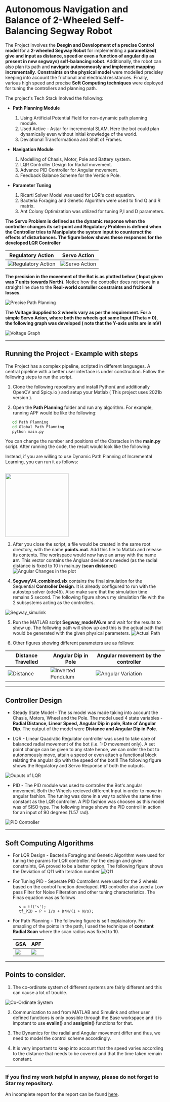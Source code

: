 # Autonomous Navigation and Balance of 2-Wheeled Self-Balancing Segway Robot

The Project involves the **Desgin and Development of a precise Control model** for a **2-wheeled Segway Robot** for implementing a **parametized( give and input as distance, speed or even a function of angular dip as present in new segways) self-balancing robot**. Additionally, the robot can also plan its path and **navigate autonomously and implement mapping incrementally**. **Constraints on the physical model** were modelled precisley keeping into account the frictional and electrical resistances. Finally, various high speed and precise **Soft Computing techniques** were deployed for tuning the controllers and planning path.  

The project's Tech Stack Inolved the following:
 * **Path Planning Module**
    1. Using Artificial Potential Field for non-dynamic path planning module.
    2. Used Active - Astar for incremental SLAM. Here the bot could plan dynamically even without initial knowledge of the world.
    3. Deviational Transformationa and Shift of Frames.
 
 * **Navigation Module**
    1. Modelling of Chasis, Motor, Pole and Battery system.
    2. LQR Controller Design for Radial movement.
    3. Advance PID Controller for Angular movement.
    4. Feedback Balance Scheme for the Verticle Pole. 

* **Parameter Tuning**
    1. Ricarti Solver Model was used for LQR's cost equation.
    2. Bacteria Foraging and Genetic Algorithm were used to find Q and R matrix.
    3. Ant Colony Optimization was utilized for tuning P,I and D parameters. 
    

**The Servo Problem is defined as the dynamic response when the controller changes its set-point and Regulatory Problem is defined when the Controller tries to Manipulate the system input to counteract the effects of disturbances. The figure below shows these responses for the developed LQR Controller**

| Regulatory Action | Servo Action |
| ----------------- | ------------ |
| ![Regulatory Action](https://github.com/Jash-2000/Autonomous-Navigation-of-Self-Balancing-Segway/blob/main/Images/Regulatory%20Action.jpg) | ![Servo Action](https://github.com/Jash-2000/Autonomous-Navigation-of-Self-Balancing-Segway/blob/main/Images/Servo%20Action.jpg) |

**The precision in the movement of the Bot is as plotted below ( Input given was 7 units towards North)**. Notice how the controller does not move in a straight line due to the **Real-world contoller constraints and frcitional losses**.

![Precise Path Planning](https://github.com/Jash-2000/Autonomous-Navigation-of-Self-Balancing-Segway/blob/main/Images/Precise%20Path%20Planning.PNG)

**The Voltage Supplied to 2 wheels vary as per the requirement. For a simple Servo Acion, where both the wheels get same Input (Theta = 0), the following graph was developed ( note that the Y-axis units are in mV)**

![Voltage Graph](https://github.com/Jash-2000/Autonomous-Navigation-of-Self-Balancing-Segway/blob/main/Images/Voltage.PNG)

---

## Running the Project - Example with steps

The Project has a complex pipeline, scripted in different languages. A central pipeline with a better user interface is under construction. Follow the following steps to run the script.
  1. Clone the following repository and install Python( and additionally OpenCV and Spicy.io ) and setup your Matlab ( This project uses 2021b version ).
  
  2. Open the **Path Planning** folder and run any algorithm. For example, running APF would be like the following:
   ```cmd
      cd Path Planning
      cd Global Path Planning
      python main.py
   ```
   You can change the number and positions of the Obstacles in the **main.py** script. After running the code, the result would look like the following:
   
   Instead, if you are willing to use Dynamic Path Planning of Incremental Learning, you can run it as follows:
   ```
   
   ```
   <img src="https://github.com/Jash-2000/Autonomous-Navigation-of-Self-Balancing-Segway/blob/main/Images/Estimated%20Path%20Planning.PNG" width="200" />
   
   3. After you close the script, a file would be created in the same root directory, with the name **points.mat**. Add this file to Matlab and release its contents. The workspace would now have an array with the name **arr**. This vector contains the Angluar deviations needed (as the radial distance is fixed to 10 in main.py (**scan distance**))
   ![Angular Changes in the plot](https://github.com/Jash-2000/Autonomous-Navigation-of-Self-Balancing-Segway/blob/main/Images/Angle_Change%20in%20Path.png)
   
   4. **SegwayV4_combined.slx** contains the final simulation for the Sequential **Controller Design**. It is already configured to run with the autostep solver (ode45). Also make sure that the simulation time remains 5 second. The following figure shows my simulation file with the 2 subsystems acting as the controllers. 
   
   ![Segway_simulink](https://user-images.githubusercontent.com/47540320/120081091-50257380-c0d9-11eb-91c5-c454cd282a93.PNG)
   
   5. Run the MATLAB script **Segway_modelV6.m** and wait for the results to show up. The following path will show up and this is the actual path that would be generated with the given physical parameters.
   ![Actual Path](https://github.com/Jash-2000/Autonomous-Navigation-of-Self-Balancing-Segway/blob/main/Images/Path_Actual.png)
   
   6. Other figures showing different parameters are as follows: 
   
   |    Distance Travelled    |    Angular Dip in Pole   |    Angular movement by the controller    |    
   |    ------------------    |    -------------------   |    ---------------------------------     |
   |  ![Distance](https://user-images.githubusercontent.com/47540320/120081076-3f74fd80-c0d9-11eb-80ce-954a885b83be.PNG)    |  ![Inverted Pendulum](https://github.com/Jash-2000/Autonomous-Navigation-of-Self-Balancing-Segway/blob/main/Images/Dip%20in%20Segway.png) |  ![Angular Variation](https://user-images.githubusercontent.com/47540320/120081385-09d11400-c0db-11eb-979d-e6d555c356ed.PNG) |
 
---

## Controller Design

  * Steady State Model - The ss model was made taking into account the Chasis, Motors, Wheel and the Pole. The model used 4 state variables - **Radial Distance, Linear Speed, Angular Dip in pole, Rate of Angular Dip**. The output of the model were **Distance and Angular Dip in Pole**. 
  
  * LQR - Linear Quadratic Regulator controller was used to take care of balanced radial movement of the bot (i.e. 1-D movement only). A set point change can be given to any state hence, we can order the bot to autonomously move, attain a speed or even attach a functional block relating the angular dip with the speed of the bot!!! The following figure shows the Regulatory and Servo Response of both the outputs.
  
  ![Ouputs of LQR](https://github.com/Jash-2000/Autonomous-Navigation-of-Self-Balancing-Segway/blob/main/Images/Servo%20and%20Reg%20Action.PNG)
  
  * PID - The PID module was used to controller the Bot's angular movement. Both the Wheels recieved different Input in order to move in angular fashion. The tuning was done in a way to achive the same time constant as the LQR controller. A PID fashion was choosen as this model was of SISO type. The following image shows the PID controll in action for an input of 90 degrees (1.57 rad).
  
  ![PID Controller](https://github.com/Jash-2000/Autonomous-Navigation-of-Self-Balancing-Segway/blob/main/Images/Angular%20Dynamics%20of%20BOT.png)
  
---

## Soft Computing Algorithms

  * For LQR Design - Bacteria Foraging and Genetic Algorithm were used for tuning the params for LQR controller. For the design and given constraints, GA proved to be a better option. The following figure shows the Deviation of Q11 with Iteration number
  ![Q11](https://github.com/Jash-2000/Autonomous-Navigation-of-Self-Balancing-Segway/blob/main/Images/Q11vsIteration.PNG)
 
  * For Tuning PID - Seperate PID Controllers were used for the 2 wheels based on the control function developed. PID controller also used a Low pass Filter for Noise Filteration and other tuning characteristics. The Finas equation was as follows
  ```
        s = tf('s');
        tf_PID = P + I/s + D*N/(1 + N/s);
  ```
   
  * For Path Planning - The following figure is self explainatory. For smapling of the points in the path, I used the technique of **constant Radial Scan** where the scan radius was fixed to 10. 

    |   GSA     |   APF     |
    |   ---     |   ---     |
    |   ![](https://github.com/Jash-2000/Autonomous-Navigation-of-Self-Balancing-Segway/blob/main/Images/GSA.png)   |   ![](https://github.com/Jash-2000/Autonomous-Navigation-of-Self-Balancing-Segway/blob/main/Images/APF.PNG)   |
    
---

## Points to consider.

  1. The co-ordinate system of different systems are fairly different and this can cause a lot of trouble.

  ![Co-Ordinate System](https://github.com/Jash-2000/Autonomous-Navigation-of-Self-Balancing-Segway/blob/main/Images/Co-Ordinate%20System.jpg)

  2. Communication to and from MATLAB and Simulink and other user defined functions is only possible through the Base workspace and it is impotant to use **evalin()** and **assignin()** functions for that.

  3. The Dynamics for the radial and Angular movement differ and thus, we need to model the control scheme accordingly.
  
  4. It is very important to keep into account that the speed varies according to the distance that needs to be covered and that the time taken remain constant. 

---

### If you find my work helpful in anyway, please do not forget to Star my repository.

An incomplete report for the report can be found [here](https://docs.google.com/document/d/1I3v9-CtLqWZXrXXcUxuTgMAddK_5AzI-V6CtLki1vE0).
